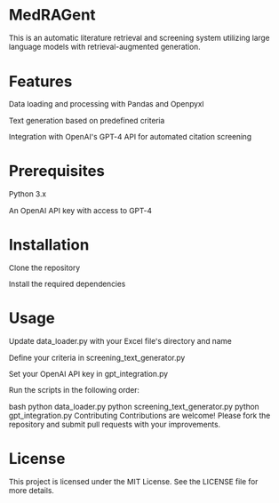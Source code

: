 # MedRAGent
This is an automatic literature retrieval and screening system utilizing large language models with retrieval-augmented generation.

# Features
Data loading and processing with Pandas and Openpyxl

Text generation based on predefined criteria

Integration with OpenAI's GPT-4 API for automated citation screening

# Prerequisites
Python 3.x

An OpenAI API key with access to GPT-4

# Installation
Clone the repository

Install the required dependencies

# Usage
Update data_loader.py with your Excel file's directory and name

Define your criteria in screening_text_generator.py

Set your OpenAI API key in gpt_integration.py

Run the scripts in the following order:

bash
python data_loader.py
python screening_text_generator.py
python gpt_integration.py
Contributing
Contributions are welcome! Please fork the repository and submit pull requests with your improvements.

# License
This project is licensed under the MIT License. See the LICENSE file for more details.

<style> body { font-size: 10pt; } </style>
